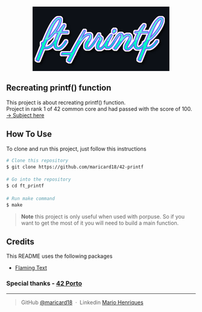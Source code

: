 <p align="center">
    <img src="https://github.com/maricard18/42-printf/blob/main/extras/printf.png" alt="printf">
</p>


## Recreating printf() function

This project is about recreating printf() function. <br>
Project in rank 1 of 42 common core and had passed with the score of 100. <br>
[-> Subject here](https://github.com/maricard18/42-printf/blob/main/extras/en.subject.pdf)


## How To Use

To clone and run this project, just follow this instructions

```bash
# Clone this repository
$ git clone https://github.com/maricard18/42-printf

# Go into the repository
$ cd ft_printf

# Run make command
$ make
```

> **Note**
> this project is only useful when used with porpuse. So if you want to get the most of it you will need to build a main function.


## Credits

This README uses the following packages

- [Flaming Text](https://www10.flamingtext.com)


### Special thanks - [42 Porto](https://www.42porto.com/en)

---

> GitHub [@maricard18](https://github.com/maricard18) &nbsp;&middot;&nbsp;
> Linkedin [Mario Henriques](https://www.linkedin.com/in/mario18)
